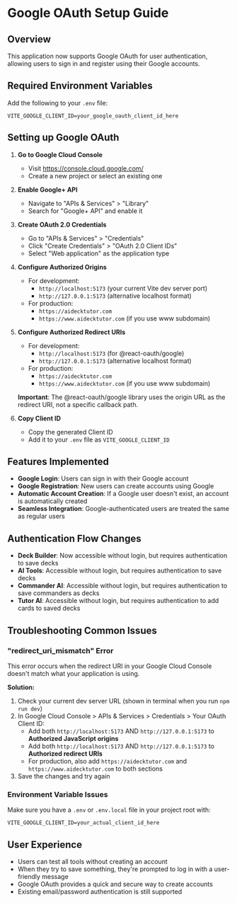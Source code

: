 # Google OAuth Setup Guide

## Overview
This application now supports Google OAuth for user authentication, allowing users to sign in and register using their Google accounts.

## Required Environment Variables

Add the following to your `.env` file:

```
VITE_GOOGLE_CLIENT_ID=your_google_oauth_client_id_here
```

## Setting up Google OAuth

1. **Go to Google Cloud Console**
   - Visit https://console.cloud.google.com/
   - Create a new project or select an existing one

2. **Enable Google+ API**
   - Navigate to "APIs & Services" > "Library"
   - Search for "Google+ API" and enable it

3. **Create OAuth 2.0 Credentials**
   - Go to "APIs & Services" > "Credentials"
   - Click "Create Credentials" > "OAuth 2.0 Client IDs"
   - Select "Web application" as the application type

4. **Configure Authorized Origins**
   - For development: 
     - `http://localhost:5173` (your current Vite dev server port)
     - `http://127.0.0.1:5173` (alternative localhost format)
   - For production: 
     - `https://aidecktutor.com`
     - `https://www.aidecktutor.com` (if you use www subdomain)

5. **Configure Authorized Redirect URIs**
   - For development:
     - `http://localhost:5173` (for @react-oauth/google)
     - `http://127.0.0.1:5173` (alternative localhost format)
   - For production:
     - `https://aidecktutor.com`
     - `https://www.aidecktutor.com` (if you use www subdomain)
   
   **Important**: The @react-oauth/google library uses the origin URL as the redirect URI, not a specific callback path.

6. **Copy Client ID**
   - Copy the generated Client ID
   - Add it to your `.env` file as `VITE_GOOGLE_CLIENT_ID`

## Features Implemented

- **Google Login**: Users can sign in with their Google account
- **Google Registration**: New users can create accounts using Google
- **Automatic Account Creation**: If a Google user doesn't exist, an account is automatically created
- **Seamless Integration**: Google-authenticated users are treated the same as regular users

## Authentication Flow Changes

- **Deck Builder**: Now accessible without login, but requires authentication to save decks
- **AI Tools**: Accessible without login, but requires authentication to save decks
- **Commander AI**: Accessible without login, but requires authentication to save commanders as decks
- **Tutor AI**: Accessible without login, but requires authentication to add cards to saved decks

## Troubleshooting Common Issues

### "redirect_uri_mismatch" Error
This error occurs when the redirect URI in your Google Cloud Console doesn't match what your application is using.

**Solution:**
1. Check your current dev server URL (shown in terminal when you run `npm run dev`)
2. In Google Cloud Console > APIs & Services > Credentials > Your OAuth Client ID:
   - Add both `http://localhost:5173` AND `http://127.0.0.1:5173` to **Authorized JavaScript origins**
   - Add both `http://localhost:5173` AND `http://127.0.0.1:5173` to **Authorized redirect URIs**
   - For production, also add `https://aidecktutor.com` and `https://www.aidecktutor.com` to both sections
3. Save the changes and try again

### Environment Variable Issues
Make sure you have a `.env` or `.env.local` file in your project root with:
```
VITE_GOOGLE_CLIENT_ID=your_actual_client_id_here
```

## User Experience

- Users can test all tools without creating an account
- When they try to save something, they're prompted to log in with a user-friendly message
- Google OAuth provides a quick and secure way to create accounts
- Existing email/password authentication is still supported 